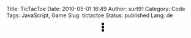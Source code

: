 Title: TicTacToe
Date: 2010-05-01 16:49
Author: surt91
Category: Code
Tags: JavaScript, Game
Slug: tictactoe
Status: published
Lang: de

<center><object style="background-color:#bbbbbb;border-style:dashed;border-color:#000" id="Frame" data="js/ttt/ttt.html" width="200" height="270"></object></center>
